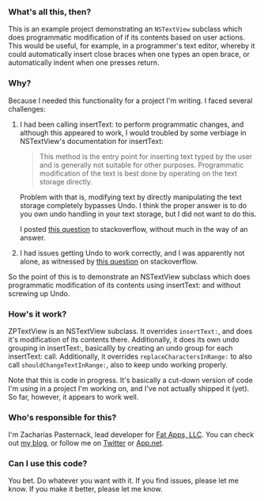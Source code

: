 ### What's all this, then? ###

This is an example project demonstrating an `NSTextView` subclass which does programmatic modification
of if its contents based on user actions.  This would be useful, for example, in a programmer's
text editor, whereby it could automatically insert close braces when one types an open brace, or
automatically indent when one presses return.


### Why? ###

Because I needed this functionality for a project I'm writing. I faced several challenges:

1. I had been calling insertText: to perform programmatic changes, and although this appeared to 
   work, I would troubled by some verbiage in NSTextView's documentation for insertText:
   > This method is the entry point for inserting text typed by the user and is generally 
   > not suitable for other purposes. Programmatic modification of the text is best done 
   > by operating on the text storage directly.
   
   Problem with that is, modifying text by directly manipulating the text storage completely 
   bypasses Undo. I think the proper answer is to do you own undo handling in your text
   storage, but I did not want to do this.

   I posted [this question](http://stackoverflow.com/questions/14722223/is-nstextviews-inserttext-really-not-suitable-for-programmatic-modification) to stackoverflow, without much in the way of an answer.

2. I had issues getting Undo to work correctly, and I was apparently not alone, as witnessed
   by [this question](http://stackoverflow.com/questions/5585944/cocoa-looking-for-a-general-strategy-for-programmatic-manipulation-of-nstextvie) on stackoverflow.
   

So the point of this is to demonstrate an NSTextView subclass which does programmatic modification
of its contents using insertText: and without screwing up Undo.


### How's it work? ###

ZPTextView is an NSTextView subclass. It overrides `insertText:`, and does it's modification of 
its contents there. Additionally, it does its own undo grouping in insertText:, basicallly by
creating an undo group for each insertText: call. Additionally, it overrides 
`replaceCharactersInRange:` to also call `shouldChangeTextInRange:`, also to keep undo working properly.

Note that this is code in progress. It's basically a cut-down version of code I'm using in a project
I'm working on, and I've not actually shipped it (yet). So far, however, it appears to work well.


### Who's responsible for this? ###

I'm Zacharias Pasternack, lead developer for [Fat Apps, LLC](http://www.fat-apps.com). You can check 
out [my blog](http://zpasternack.org), or follow me on [Twitter](https://twitter.com/zpasternack)
or [App.net](https://alpha.app.net/zpasternack).


### Can I use this code? ###

You bet. Do whatever you want with it. If you find issues, please let me know. If you make it
better, please let me know.

